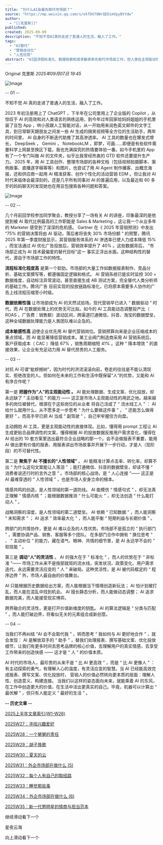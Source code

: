 ```yaml
---
title: "为什么AI会最先取代市场部？"
source: "https://mp.weixin.qq.com/s/okfDX7OWrQEDimVpyBtYdw"
author:
  - "[[克里斯]]"
published:
created: 2025-09-09
description: "不知不觉AI真的走进了普通人的生活，融入了工作。"
tags:
  - "AI替代"
  - "营销自动化"
  - "人性优势"
abstract: "AI因流程标准化、数据依赖和成本敏感率先取代市场部工作，但人类在主观能动性、情感共鸣和灵活应变上仍有不可替代的价值。"
---
```

Original 克里斯 *2025年09月07日 19:45*

![Image](https://mmbiz.qpic.cn/sz_mmbiz_jpg/lhxiaYv959QeicmlF63SiaD5ia5cbPibroyAibtAfleRK31HmKQ1pYjf5JwWBa6OHzaMF7HichJibX6yVZN69JmrZlVVtg/640?wx_fmt=jpeg&tp=webp&wxfrom=5&wx_lazy=1#imgIndex=0)

\-- 01 --

不知不觉 AI 真的走进了普通人的生活，融入了工作。

2023 年初注册用上了 ChatGPT ，下半年在公司里用上了企业版的 Copilot ，从惊叹于 AI 的高效和对人类语言的熟练运用，到今年过年回家给妈妈姐姐的手机里装了豆包 App ，哄小孩跟人工智能对话，从一开始用来润色英文邮件的文字工具，到日常聊天跟朋友之间发一些 AI 生成的搞笑视频等全方位的生活助手，两年的时间里， AI 自身的不断迭代助推了其高渗透率。 AI 工具的数量也在爆发式增长， DeepSeek ， Gemini ， NotebookLM ，即梦，可画……即便是有些软件需要科学上网甚至换区下载，我也充满探究的热情要体验一番。如今手机里的 App 有了一个专门叫做 AI 的文件夹，似乎比我曾经热衷的 GTD 软件还要提升生产力。 2025 年，用 AI 工具创作、整理市场部的各种文档（包括视频拍摄脚本、案例故事、直播逐字稿等等）和图片，也尝试了用 AI Agent 制作播客、出概念海报，还和供应商一起用 AI 精准获客、创作个性化的活动营销 EDM 。但让我对 AI 时代来临体会最深刻的，还是几乎所有同事对 AI 的普遍应用，以及最近和 60 多岁的妈妈聊天时发现她也在用豆包搜索各种问题和答案。

![Image](https://mmbiz.qpic.cn/sz_mmbiz_png/lhxiaYv959QeicmlF63SiaD5ia5cbPibroyAibjwbl1CbAcOc9cNmPYKeQlE9ejJWyJ6eNWD21IDxvAaLGxC6kHZiaghQ/640?wx_fmt=png&tp=webp&wxfrom=5&wx_lazy=1#imgIndex=1)

\-- 02 --

几个月前回学校参加同学聚会，教授分享了一场有关 AI 的讲座，印象最深的是他提到被 AI 取代比例最高的工作职能是 Sales & Marketing ，这让我一个从业多年的 Marketer 感受到了深深的危机感。 Gartner 在《 2025 年营销预测》中发出 “75% 的营销决策将由 AI 驱动，落后者将丧失 30% 市场份额 ” 的预警，腾讯 2025 年第一季度财报显示，其营销服务体系的 AI 渗透率已使人力成本降低 15% ，而宝洁通过 AI 优化广告投放后，营销效率提升了 40% 。这些数据背后， “市场部正成为 AI 技术最偏爱的替代目标”这一 事实正浮出水面。这种结构性的替代，源自于市场部工作的特性。

**流程标准化程度高** 是第一个软肋。市场部的大量工作如数据报表制作、竞品分析、基础文案撰写等，都遵循固定逻辑和格式。 AI 营销系统已能实时监控 300 + 数据维度，自动标注异常波动，甚至直接生成 AB 测试方案，完全替代人类分析师的基础工作。腾讯广告 目前实现的投放链路标准化，已将原本需要多人协作的广告上线流程压缩至小时级。

**数据依赖性强** 让市场部成为 AI 的天然试验场。现代营销早已进入 “ 数据驱动 ” 时代，而 AI 在数据处理上的优势无可比拟。如今的 AI 工具能动态调整投产比（ ROAS ，广告费：销售额）波动区间，跨渠道打通微信、抖音、淘宝的数据壁垒，这种全域数据处理能力是人类团队难以企及的。

**成本敏感性高** 迫使企业优先用 AI 替代营销岗位。营销预算向来是企业压缩成本的重点领域，而 AI 能显著降低营销成本。某工业阀门制造商采用 AI 营销系统后，客户获取成本（ CAC ）降低 67% ，销售周期缩短 41% 。这种 “ 降本增效 ” 的直接效果，让企业有充足动力用 AI 替代昂贵的人工服务。

\-- 03 --

对抗 AI 可谓“蚍蜉撼树”，因为时代的洪流滚滚向前，卷走的往往是不能认清现实、拒绝改变的人。但如何在未来的工作和生活中既保留“人”的优势，又能和 AI 有序合作呢？

第一是 **把握作为“人”的主观能动性 。** AI 能处理数据、生成文案、优化投放，却永远缺了 “ 主动看见 ” 的能力 —— 这正是市场人主观能动性的用武之地。越来越多的岗位被替代，根源在于这些岗位的从业者 将自己活成了 “ 流水线工人 ” ： AI 给什么就用什么，从不愿多走一步思考 “ 为什么要做这件事 ” ， “ 还能怎么做得更好 ” 。而高手早已把 AI 当成 “ 副驾驶 ” ，自己牢牢握住方向盘。

主动拥抱 AI 工具，更是主观能动性的直接体现。比如，懂得用 prompt 工程让 AI 生成更贴合品牌调性的文案，懂得根据 AI 的投放数据反推用户需求变化，懂得在 AI 给出的 10 套方案里选出最符合企业战略的那一个。会不会做报表不重要，能用 AI 做出更有价值的报表、用报表讲出市场故事并开展下一步行动，才是人（现阶段）的不可替代性。

第二是 **聚焦于** **AI** **不擅长的“人性领域”** 。 AI 能精准计算点击率、转化率，却算不出 “ 为什么这句文案能让人落泪 ” ；能打通微信、抖音的数据壁垒，却读不懂 “ 消费者说还行时的言外之意 ” 。市场部的核心战场，是 “ 人心连接 ”—— 这正是 AI 最难穿透的 “ 人性领域 ” ，也是市场人安身立命的根本。

情感共鸣的创造，是人性领域的第一道防线。 AI 能模仿 “ 情感句式 ” ，却无法真正理解 “ 情感内核 ” ；能根据数据推测 “ 什么可能火 ” ，却无法创造 “ 什么能打动人 ” 。

战略洞察的深度，是人性领域的第二道壁垒。 AI 依赖 “ 已知数据 ” ，而人能洞察 “ 未知需求 ” ； AI 追求 “ 效率最大化 ” ，而人能平衡 “ 短期利益与长期价值 ” 。

跨部门的共情协作，更是 AI 难以企及的人性优势。市场部不是孤立的 “ 执行部门 ” ，需要协调产品、销售、客服等多个团队。 在多部门合作中拥有 “ 换位思考 ” 、 “ 主动补位 ” 的能力，藏在语气、眼神、共情的细节里，是 AI 永远学不会的 “ 软技能 ” 。

第三是 **调动“人”的灵活性** 。 AI 的强大在于 “ 标准化 ” ，而人的优势在于 “ 非标准 ”—— 市场工作从来不是按部就班的流水线，突发状况、政策变化、用户需求迭代，永远需要灵活应变的 “ 人 ” 来破局。这种灵活性，是 AI 被代码框定的 “ 程序边界 ” 外，市场人最自由的价值舞台。

AI 只能根据历史数据给出方案，而人能根据当下情境创造新玩法； AI 怕计划被打乱，而人能在混乱中找到机会。 AI 擅长静态分析，而人能做动态调整； AI 追求数据完美，而人能接受现实博弈。

跨界融合的灵活性，更是打开价值新维度的钥匙。 AI 的算法逻辑是 “ 分类与匹配 ” ，而人能打破边界，将看似无关的元素组合成新创意。

\-- 04 --

当我们不再纠结 “AI 会不会取代我 ” ，转而思考 “ 我如何与 AI 更好地合作 ” ，就会发现： AI 是解放双手的 “ 助手 ” ，替我们处理报表、撰写基础文案、优化投放细节，让我们有更多时间去思考品牌的核心价值，去理解用户的真实情感，去享受工作带来的创造快感 —— 这才是 “ 人 ” 的价值本质。

AI 时代的市场人，最珍贵的从来不是 “ 比 AI 更高效 ” ，而是 “ 比 AI 更像人 ” ：有主动探索的勇气，有理解人心的温度，有灵活应变的智慧。当 AI 已经能高效完成报表、撰写文案、优化投放时， 营销人的价值必然转向更本质的层面：理解人性、创造意义、构建连接。 当我们以这样的姿态面向未来，就能乘着 AI 的东风，在工作中创造更大的价值，在生活中活出更真实的自己。毕竟，机器可以计算出 “ 最优解 ” ，但只有人能定义 “ 最好的生活 ” 。

**\-- 历史文章 --**

[2025上半年文章索引(W1-W26)](https://mp.weixin.qq.com/s?__biz=MzA3NDk3NDIyNA==&mid=2247483887&idx=2&sn=6f5225adf30cde4ae216880c9b3eac53&scene=21#wechat_redirect)

[2025W27：寻找兴趣爱好](https://mp.weixin.qq.com/s?__biz=MzA3NDk3NDIyNA==&mid=2247483887&idx=1&sn=4537c233b92e63dd34fb88628f667625&scene=21#wechat_redirect)

[2025W28：一个舅舅的责任](https://mp.weixin.qq.com/s?__biz=MzA3NDk3NDIyNA==&mid=2247483892&idx=1&sn=e8d030ee2a2ec7a60b876b86a20c84f7&scene=21#wechat_redirect)

[2025W29：胡子挽歌](https://mp.weixin.qq.com/s?__biz=MzA3NDk3NDIyNA==&mid=2247483897&idx=1&sn=8061ca936c28ecf574496fd3c3744170&scene=21#wechat_redirect)

[2025W30：夏天的云](https://mp.weixin.qq.com/s?__biz=MzA3NDk3NDIyNA==&mid=2247483907&idx=1&sn=cc123cfa62c14d55cb63a9b242d631ed&scene=21#wechat_redirect)

[2025W31：外企市场部在做什么 (5)](https://mp.weixin.qq.com/s?__biz=MzA3NDk3NDIyNA==&mid=2247483913&idx=1&sn=974713c1a97a63012a403260b0075239&scene=21#wechat_redirect)

[2025W32：每个人有自己的取经路](https://mp.weixin.qq.com/s?__biz=MzA3NDk3NDIyNA==&mid=2247483918&idx=1&sn=146e317ff7f0dea644034f6abca2a603&scene=21#wechat_redirect)

[2025W33：睡觉那些事](https://mp.weixin.qq.com/s?__biz=MzA3NDk3NDIyNA==&mid=2247483923&idx=1&sn=789b9322fa953f0966b7fbb4d079611a&scene=21#wechat_redirect)

[2025W34：外企市场部在做什么 (6)](https://mp.weixin.qq.com/s?__biz=MzA3NDk3NDIyNA==&mid=2247483929&idx=1&sn=f119f44422482ee48fdeab7a4a3af763&scene=21#wechat_redirect)

[2025W35：新一代男明星的情商与担当范本](https://mp.weixin.qq.com/s?__biz=MzA3NDk3NDIyNA==&mid=2247483951&idx=1&sn=f01d93194548c781a0a7981acf681f7f&scene=21#wechat_redirect)

继续滑动看下一个

星夜云海

向上滑动看下一个